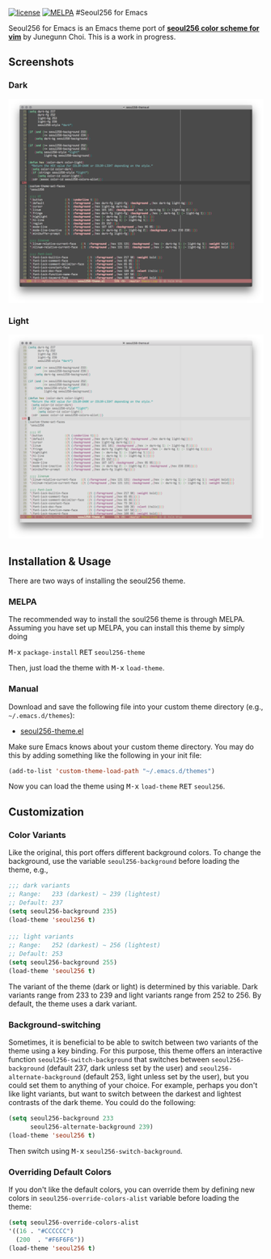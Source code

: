 [![license](https://img.shields.io/github/license/mashape/apistatus.svg?style=plastic)](https://github.com/anandpiyer/seoul256-emacs/blob/master/LICENSE) [![MELPA](https://melpa.org/packages/seoul256-theme-badge.svg)](https://melpa.org/#/seoul256-theme)
#Seoul256 for Emacs 

Seoul256 for Emacs is an Emacs theme port of [**seoul256 color scheme for vim**](https://github.com/junegunn/seoul256.vim/) by Junegunn Choi. This is a work in progress.

## Screenshots
### Dark
![Seoul256-Emacs-Dark](seoul256-emacs-dark.png?raw=true "Dark Variant")
### Light
![Seoul256-Emacs-Light](seoul256-emacs-light.png?raw=true "Light Variant")

## Installation & Usage
There are two ways of installing the seoul256 theme.
### MELPA

 The recommended way to install the soul256 theme is through MELPA. Assuming you have set up MELPA, you can install this theme by simply doing

<kbd>M-x</kbd> `package-install` <kbd>RET</kbd> `seoul256-theme`

Then, just load the theme with <kbd>M-x</kbd> `load-theme`.
### Manual
Download and save the following file into your custom theme directory (e.g., `~/.emacs.d/themes`):

* [seoul256-theme.el](https://raw.githubusercontent.com/anandpiyer/seoul256-emacs/master/seoul256-theme.el)

Make sure Emacs knows about your custom theme directory. You may do this by adding something like the following in your init file: 

```el
(add-to-list 'custom-theme-load-path "~/.emacs.d/themes")
```

Now you can load the theme using <kbd>M-x</kbd> `load-theme` <kbd>RET</kbd> `seoul256`.

## Customization
### Color Variants
Like the original, this port offers different background colors. To change the background, use the variable `seoul256-background` before loading the theme, e.g.,
 
```el
;;; dark variants
;; Range:   233 (darkest) ~ 239 (lightest)
;; Default: 237
(setq seoul256-background 235)
(load-theme 'seoul256 t)

;;; light variants
;; Range:   252 (darkest) ~ 256 (lightest)
;; Default: 253
(setq seoul256-background 255)
(load-theme 'seoul256 t)
```
The variant of the theme (dark or light) is determined by this variable. Dark variants range from 233 to 239 and light variants range from 252 to 256. By default, the theme uses a dark variant. 

### Background-switching
Sometimes, it is beneficial to be able to switch between two variants of the theme using a key binding. For this purpose, this theme offers an interactive function `seoul256-switch-background` that switches between `seoul256-background` (default 237, dark unless set by the user) and `seoul256-alternate-background` (default 253, light unless set by the user), but you could set them to anything of your choice. For example, perhaps you don't like light variants, but want to switch between the darkest and lightest contrasts of the dark theme. You could do the following:

```el
(setq seoul256-background 233
      seoul256-alternate-background 239)
(load-theme 'seoul256 t)
```

Then switch using <kbd>M-x</kbd> `seoul256-switch-background`.

### Overriding Default Colors
If you don't like the default colors, you can override them by defining new colors in `seoul256-override-colors-alist` variable before loading the theme:

```el
(setq seoul256-override-colors-alist
'((16 . "#CCCCCC")
  (200  . "#F6F6F6"))
(load-theme 'seoul256 t)
```
